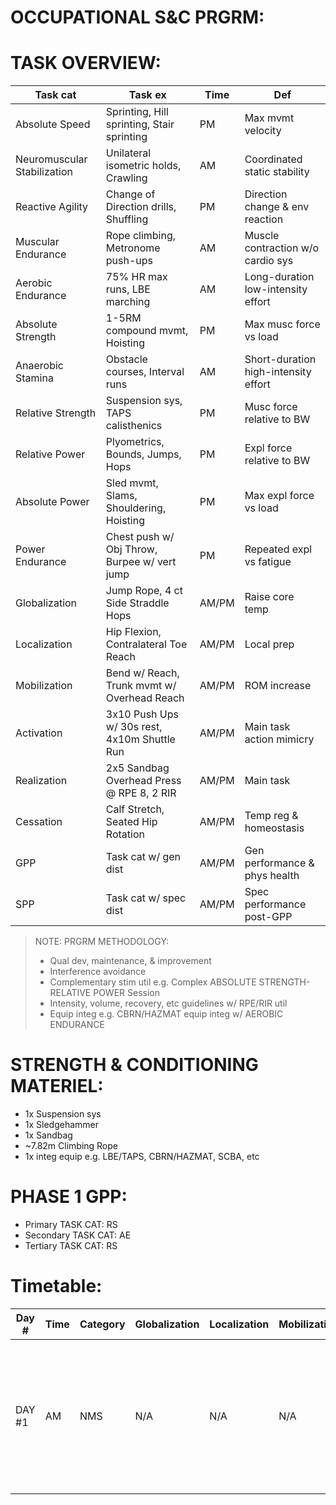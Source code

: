 # OCCUPATIONAL S&C PRGRM:

# TASK OVERVIEW:

| Task cat                             | Task ex                                             | Time  | Def                                 |
|--------------------------------------|-----------------------------------------------------|-------|-------------------------------------|
| Absolute Speed             | Sprinting, Hill sprinting, Stair sprinting          | PM    | Max mvmt velocity                   |
| Neuromuscular Stabilization    | Unilateral isometric holds, Crawling                | AM    | Coordinated static stability        |
| Reactive Agility              | Change of Direction drills, Shuffling               | PM    | Direction change & env reaction     |
| Muscular Endurance             | Rope climbing, Metronome push-ups                   | AM    | Muscle contraction w/o cardio sys   |
| Aerobic Endurance               | 75% HR max runs, LBE marching                       | AM    | Long-duration low-intensity effort  |
| Absolute Strength              | 1-5RM compound mvmt, Hoisting                       | PM    | Max musc force vs load              |
| Anaerobic Stamina               | Obstacle courses, Interval runs                     | AM    | Short-duration high-intensity effort|
| Relative Strength               | Suspension sys, TAPS calisthenics                   | PM    | Musc force relative to BW           |
| Relative Power                 | Plyometrics, Bounds, Jumps, Hops                    | PM    | Expl force relative to BW           |
| Absolute Power             | Sled mvmt, Slams, Shouldering, Hoisting             | PM    | Max expl force vs load              |
| Power Endurance        | Chest push w/ Obj Throw, Burpee w/ vert jump        | PM    | Repeated expl vs fatigue            |
| Globalization           | Jump Rope, 4 ct Side Straddle Hops                  | AM/PM | Raise core temp                     |
| Localization              | Hip Flexion, Contralateral Toe Reach                | AM/PM | Local prep                          |
| Mobilization            | Bend w/ Reach, Trunk mvmt w/ Overhead Reach         | AM/PM | ROM increase                        | 
| Activation              | 3x10 Push Ups w/ 30s rest, 4x10m Shuttle Run        | AM/PM | Main task action mimicry                   |
| Realization              | 2x5 Sandbag Overhead Press @ RPE 8, 2 RIR           | AM/PM | Main task                           |
| Cessation               | Calf Stretch, Seated Hip Rotation                   | AM/PM | Temp reg & homeostasis              |
| GPP  | Task cat w/ gen dist                                | AM/PM | Gen performance & phys health       |
| SPP | Task cat w/ spec dist                               | AM/PM | Spec performance post-GPP           |

> NOTE: 
> PRGRM METHODOLOGY:
> * Qual dev, maintenance, & improvement
> * Interference avoidance
> * Complementary stim util e.g. Complex ABSOLUTE STRENGTH-RELATIVE POWER Session
> * Intensity, volume, recovery, etc guidelines w/ RPE/RIR util 
> * Equip integ e.g. CBRN/HAZMAT equip integ w/ AEROBIC ENDURANCE 
# STRENGTH & CONDITIONING MATERIEL:
* 1x Suspension sys
* 1x Sledgehammer
* 1x Sandbag
* ~7.82m Climbing Rope
* 1x integ equip e.g. LBE/TAPS, CBRN/HAZMAT, SCBA, etc

# PHASE 1 GPP:
* Primary TASK CAT: RS
* Secondary TASK CAT: AE
* Tertiary TASK CAT: RS

# Timetable:
| Day #  | Time | Category | Globalization  | Localization  | Mobilization  | Activation                                                                                                   | Realization  | Cessation  |
|--------|------|-----|-----|-----|-----|------------------------------------------------------------------------------------------------------|-----|-----|
| DAY #1 | AM   | NMS | N/A | N/A | N/A | - 4x20s Suspension Sys Plank Tap (30s)<br>- 4x8 1-Leg Whips (30s)<br>- 1-Leg Squat w/ Medial Rotation (30s) | N/A | N/A |
